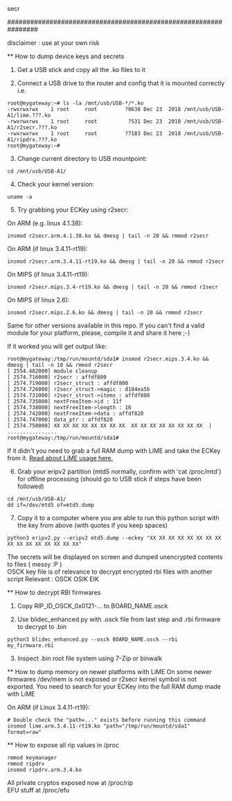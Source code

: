 
secr 

################################################################ 

disclaimer : use at your own risk 

** How to dump device keys and secrets

1. Get a USB stick and copy all the .ko files to it

2. Connect a USB drive to the router and config that it is mounted correctly i.e. 
```
root@mygateway:~# ls -la /mnt/usb/USB-*/*.ko
-rwxrwxrwx    1 root     root         ?0638 Dec 23  2018 /mnt/usb/USB-A1/lime.???.ko
-rwxrwxrwx    1 root     root          ?531 Dec 23  2018 /mnt/usb/USB-A1/r2secr.???.ko
-rwxrwxrwx    1 root     root         ?7183 Dec 23  2018 /mnt/usb/USB-A1/ripdrv.???.ko
root@mygateway:~#
```

3. Change current directory to USB mountpoint:
```
cd /mnt/usb/USB-A1/
```

4. Check your kernel version:
```
uname -a
```

5. Try grabbing your ECKey using r2secr:

On ARM (e.g. linux 4.1.38):
```
insmod r2secr.arm.4.1.38.ko && dmesg | tail -n 20 && rmmod r2secr
```

On ARM (if linux 3.4.11-rt19):
```
insmod r2secr.arm.3.4.11-rt19.ko && dmesg | tail -n 20 && rmmod r2secr
```

On MIPS (if linux 3.4.11-rt19): 
```
insmod r2secr.mips.3.4-rt19.ko && dmesg | tail -n 20 && rmmod r2secr
```

On MIPS (if linux 2.6): 
```
insmod r2secr.mips.2.6.ko && dmesg | tail -n 20 && rmmod r2secr
```

Same for other versions available in this repo. If you can't find a valid module for your platform, please, compile it and share it here ;-)

If it worked you will get output like:
```
root@mygateway:/tmp/run/mountd/sda1# insmod r2secr.mips.3.4.ko && dmesg | tail -n 10 && rmmod r2secr
[ 2554.482000] module cleanup
[ 2574.716000] r2secr : affdf800
[ 2574.719000] r2secr_struct : affdf800
[ 2574.726000] r2secr_struct->magic : d104ea5b
[ 2574.731000] r2secr_struct->items : affdf808
[ 2574.735000] nextFreeItem->id : 11f
[ 2574.738000] nextFreeItem->length : 16
[ 2574.742000] nextFreeItem->data : affdf820
[ 2574.747000] data_ptr : affdf820
[ 2574.750000] XX XX XX XX XX XX XX XX  XX XX XX XX XX XX XX XX  |  ................
root@mygateway:/tmp/run/mountd/sda1#
```

If it didn't you need to grab a full RAM dump with LiME and take the ECKey from it. [Read about LiME usage here.](https://github.com/504ensicsLabs/LiME)

6. Grab your eripv2 partition (mtd5 normally, confirm with 'cat /proc/mtd') for offline processing (should go to USB stick if steps have been followed)
```
cd /mnt/usb/USB-A1/
dd if=/dev/mtd5 of=mtd5.dump
```

7. Copy it to a computer where you are able to run this python script with the key from above (with quotes if you keep spaces)
```
python3 eripv2.py --eripv2 mtd5.dump --eckey "XX XX XX XX XX XX XX XX XX XX XX XX XX XX XX XX"
```

The secrets will be displayed on screen and dumped unencrypted contents to files ( messy :P )  
OSCK key file is of relevance to decrypt encrypted rbi files with another script
Relevant : 
OSCK
OSIK
EIK

** How to decrypt RBI firmwares

1. Copy RIP_ID_OSCK_0x0121-... to BOARD_NAME.osck

2. Use blidec_enhanced.py with .osck file from last step and .rbi firmware to decrypt to .bin
```
python3 blidec_enhanced.py --osck BOARD_NAME.osck --rbi my_firmware.rbi
```

3. Inspect .bin root file system using 7-Zip or binwalk

** How to dump memory on newer platforms with LiME
On some newer firmwares /dev/mem is not exposed or r2secr kernel symbol is not exported. You need to search for your ECKey into the full RAM dump made with LiME

On ARM (if Linux 3.4.11-rt19):
```
# Double check the "path=..." exists before running this command
insmod lime.arm.3.4.11-rt19.ko "path="/tmp/run/mountd/sda1" format=raw"
```

** How to expose all rip values in /proc
```
rmmod keymanager
rmmod ripdrv
insmod ripdrv.arm.3.4.ko
```

All private cryptos exposed now at /proc/rip   
EFU stuff at /proc/efu
